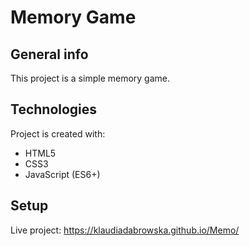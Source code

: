 # Memory Game

## General info
This project is a simple memory game.

## Technologies
Project is created with:
* HTML5
* CSS3
* JavaScript (ES6+)

## Setup
Live project: 
https://klaudiadabrowska.github.io/Memo/

